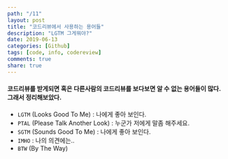 ```yaml
---
path: "/11"
layout: post
title: "코드리뷰에서 사용하는 용어들"
description: "LGTM 그게뭐야?"
date: 2019-06-13
categories: [Github]
tags: [code, info, codereview]
comments: true
share: true
---
```


#### 코드리뷰를 받게되면 혹은 다른사람의 코드리뷰를 보다보면 알 수 없는 용어들이 많다.<br>그래서 정리해보았다.


* `LGTM` (Looks Good To Me) : 나에게 좋아 보인다.
* `PTAL` (Please Talk Another Look) : 누군가 저에게 말좀 해주세요.
* `SGTM` (Sounds Good To Me) : 나에게 좋아 보인다. 
* `IMHO` : 나의 의견에는..
* `BTW` (By The Way)
